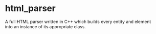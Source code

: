 html_parser
===========

A full HTML parser written in C++ which builds every entity and element into an instance of its appropriate class. 

